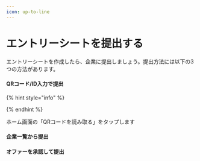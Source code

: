 ```yaml
---
icon: up-to-line
---
```


# エントリーシートを提出する

エントリーシートを作成したら、企業に提出しましょう。提出方法には以下の3つの方法があります。

#### QRコード/ID入力で提出

{% hint style="info" %}

{% endhint %}

ホーム画面の「QRコードを読み取る」をタップします

#### 企業一覧から提出

#### オファーを承認して提出
